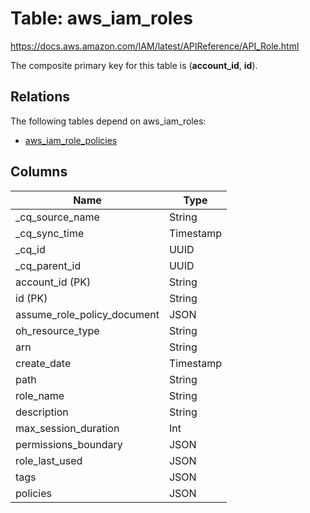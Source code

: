 # Table: aws_iam_roles

https://docs.aws.amazon.com/IAM/latest/APIReference/API_Role.html

The composite primary key for this table is (**account_id**, **id**).

## Relations

The following tables depend on aws_iam_roles:
  - [aws_iam_role_policies](aws_iam_role_policies.md)

## Columns
| Name          | Type          |
| ------------- | ------------- |
|_cq_source_name|String|
|_cq_sync_time|Timestamp|
|_cq_id|UUID|
|_cq_parent_id|UUID|
|account_id (PK)|String|
|id (PK)|String|
|assume_role_policy_document|JSON|
|oh_resource_type|String|
|arn|String|
|create_date|Timestamp|
|path|String|
|role_name|String|
|description|String|
|max_session_duration|Int|
|permissions_boundary|JSON|
|role_last_used|JSON|
|tags|JSON|
|policies|JSON|